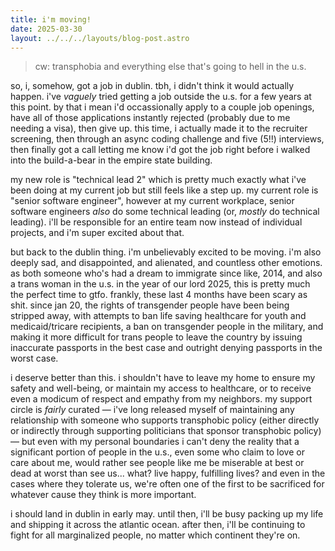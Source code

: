 ```yaml
---
title: i'm moving!
date: 2025-03-30
layout: ../../../layouts/blog-post.astro
---
```


> cw: transphobia and everything else that's going to hell in the u.s.

so, i, somehow, got a job in dublin. tbh, i didn't think it would actually
happen. i've _vaguely_ tried getting a job outside the u.s. for a few years at
this point. by that i mean i'd occassionally apply to a couple job openings,
have all of those applications instantly rejected (probably due to me needing a
visa), then give up. this time, i actually made it to the recruiter screening,
then through an async coding challenge and five (5!!) interviews, then finally
got a call letting me know i'd got the job right before i walked into the
build-a-bear in the empire state building.

my new role is "technical lead 2" which is pretty much exactly what i've been
doing at my current job but still feels like a step up. my current role is
"senior software engineer", however at my current workplace, senior software
engineers _also_ do some technical leading (or, _mostly_ do technical leading).
i'll be responsible for an entire team now instead of individual projects, and
i'm super excited about that.

but back to the dublin thing. i'm unbelievably excited to be moving. i'm also
deeply sad, and disappointed, and alienated, and countless other emotions. as
both someone who's had a dream to immigrate since like, 2014, and also a trans
woman in the u.s. in the year of our lord 2025, this is pretty much the perfect
time to gtfo. frankly, these last 4 months have been scary as shit. since jan
20, the rights of transgender people have been being stripped away, with
attempts to ban life saving healthcare for youth and medicaid/tricare
recipients, a ban on transgender people in the military, and making it more
difficult for trans people to leave the country by issuing inaccurate passports
in the best case and outright denying passports in the worst case.

i deserve better than this. i shouldn't have to leave my home to ensure my
safety and well-being, or maintain my access to healthcare, or to receive even a
modicum of respect and empathy from my neighbors. my support circle is _fairly_
curated — i've long released myself of maintaining any relationship with someone
who supports transphobic policy (either directly or indirectly through
supporting politicians that sponsor transphobic policy) — but even with my
personal boundaries i can't deny the reality that a significant portion of
people in the u.s., even some who claim to love or care about me, would rather
see people like me be miserable at best or dead at worst than see us... what?
live happy, fulfilling lives? and even in the cases where they tolerate us,
we're often one of the first to be sacrificed for whatever cause they think is
more important.

i should land in dublin in early may. until then, i'll be busy packing up my
life and shipping it across the atlantic ocean. after then, i'll be continuing
to fight for all marginalized people, no matter which continent they're on.
